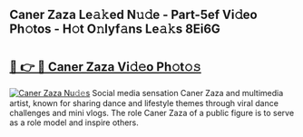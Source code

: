 ## Caner Zaza Le𝚊𝚔ed N𝚞𝚍e - Part-5ef Vi𝚍eo Ph𝚘tos - H𝚘t O𝚗lyf𝚊ns Le𝚊𝚔s 8Ei6G

# <h2><a href="http://hf4avk.feru.top/?c=Caner+Zaza">🔗 👉 🔴 Caner Zaza Vi𝚍𝚎o Ph𝚘t𝚘𝚜</a></h2>

[![Caner Zaza Nu𝚍𝚎s](https://i.imgur.com/0TWrTi3.gif)](http://hf4avk.feru.top/?c=Caner+Zaza)
Social media sensation Caner Zaza and multimedia artist, known for sharing dance and lifestyle themes through viral dance challenges and mini vlogs. The role Caner Zaza of a public figure is to serve as a role model and inspire others. 
